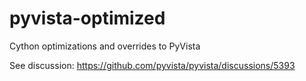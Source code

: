 # pyvista-optimized
Cython optimizations and overrides to PyVista

See discussion: https://github.com/pyvista/pyvista/discussions/5393
